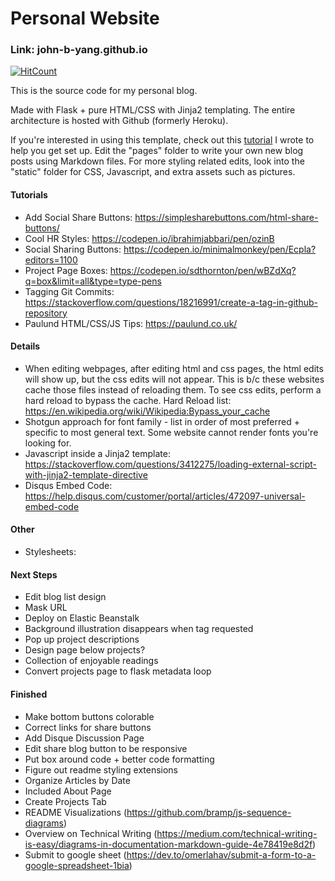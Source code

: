 # Personal Website
### Link: john-b-yang.github.io

[![HitCount](http://hits.dwyl.com/john-b-yang/blog-website.svg)](http://hits.dwyl.com/john-b-yang/blog-website)

This is the source code for my personal blog.

Made with Flask + pure HTML/CSS with Jinja2 templating. The entire architecture is hosted with Github (formerly Heroku).

If you're interested in using this template, check out this [tutorial](http://john-b-yang.github.io/flask-website/) I wrote to help you get set up. Edit the "pages" folder to write your own new blog posts using Markdown files. For more styling related edits, look into the "static" folder for CSS, Javascript, and extra assets such as pictures.

#### Tutorials
- Add Social Share Buttons: https://simplesharebuttons.com/html-share-buttons/
- Cool HR Styles: https://codepen.io/ibrahimjabbari/pen/ozinB
- Social Sharing Buttons: https://codepen.io/minimalmonkey/pen/Ecpla?editors=1100
- Project Page Boxes: https://codepen.io/sdthornton/pen/wBZdXq?q=box&limit=all&type=type-pens
- Tagging Git Commits: https://stackoverflow.com/questions/18216991/create-a-tag-in-github-repository
- Paulund HTML/CSS/JS Tips: https://paulund.co.uk/

#### Details
- When editing webpages, after editing html and css pages, the html edits will show up, but the css edits will not appear. This is b/c these websites cache those files instead of reloading them. To see css edits, perform a hard reload to bypass the cache. Hard Reload list: https://en.wikipedia.org/wiki/Wikipedia:Bypass_your_cache
- Shotgun approach for font family - list in order of most preferred + specific to most general text. Some website cannot render fonts you're looking for.
- Javascript inside a Jinja2 template: https://stackoverflow.com/questions/3412275/loading-external-script-with-jinja2-template-directive
- Disqus Embed Code: https://help.disqus.com/customer/portal/articles/472097-universal-embed-code

#### Other
- Stylesheets: <link href="http://netdna.bootstrapcdn.com/bootstrap/3.0.0/css/bootstrap.min.css" rel="stylesheet" media="screen">

#### Next Steps
- Edit blog list design
- Mask URL
- Deploy on Elastic Beanstalk
- Background illustration disappears when tag requested
- Pop up project descriptions
- Design page below projects?
- Collection of enjoyable readings
- Convert projects page to flask metadata loop

#### Finished
- Make bottom buttons colorable
- Correct links for share buttons
- Add Disque Discussion Page
- Edit share blog button to be responsive
- Put box around code + better code formatting
- Figure out readme styling extensions
- Organize Articles by Date
- Included About Page
- Create Projects Tab
- README Visualizations (https://github.com/bramp/js-sequence-diagrams)
- Overview on Technical Writing (https://medium.com/technical-writing-is-easy/diagrams-in-documentation-markdown-guide-4e78419e8d2f)
- Submit to google sheet (https://dev.to/omerlahav/submit-a-form-to-a-google-spreadsheet-1bia)